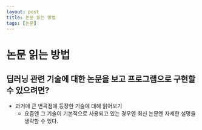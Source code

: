 ```yaml
---
layout: post
title: 논문 읽는 방법
tags: [논문]
---
```


# 논문 읽는 방법

## 딥러닝 관련 기술에 대한 논문을 보고 프로그램으로 구현할 수 있으려면?

- 과거에 큰 변곡점에 등장한 기술에 대해 읽어보기
	- 요즘엔 그 기술이 기본적으로 사용되고 있는 경우엔 최신 논문엔 자세한 설명을 생략할 수 있다.
	
